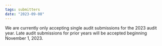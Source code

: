 ```yaml
---
tags: submitters
date: "2023-09-08"
---
```

We are currently only accepting single audit submissions for the 2023 audit year. Late audit submissions for prior years will be accepted beginning November 1, 2023.
